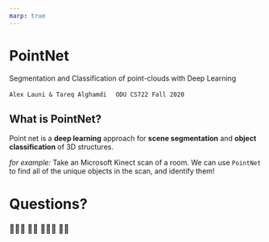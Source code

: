 ```yaml
---
marp: true
--- 
```


<!--
theme: gaia
class:
 - invert
headingDivider: 2 
paginate: true
-->

<!--
_class:
 - lead
 - invert
-->

# PointNet
Segmentation and Classification of point-clouds with Deep Learning

`Alex Launi & Tareq Alghamdi `
` ODU CS722 Fall 2020`

## What is PointNet?
Point net is a **deep learning** approach for **scene segmentation** and **object classification** of 3D structures.

*for example:* Take an Microsoft Kinect scan of a room. We can use `PointNet` to find all of the unique objects in the scan, and identify them!

# Questions?
<!--
_class:
 - lead
 - invert
-->
### 🙋🏿‍♂️ 🙋🏻 🙋🏽‍♀️ 🙋‍♂️


